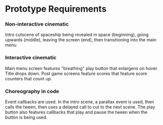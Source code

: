 # Prototype Requirements

### **Non-interactive cinematic**
Intro cutscene of spaceship being revealed in space (beginning), going upwards (middle), leaving the screen (end), then transitioning into the main menu

### **Interactive cinematic**
Main menu screen features "breathing" play button that enlargens on hover. Title drops down. Post game screens feature scores that feature score counters that count up. 

### **Choreography in code**
Event callbacks are used. In the intro scene, a parallax event is used, then calls the tween, then uses a delayed call to cut to the next scene. The play button also features
callbacks that play and pause the tween when the button is being used. 